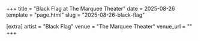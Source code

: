 +++
title = "Black Flag at The Marquee Theater"
date = 2025-08-26
template = "page.html"
slug = "2025-08-26-black-flag"

[extra]
artist = "Black Flag"
venue = "The Marquee Theater"
venue_url = ""
+++
